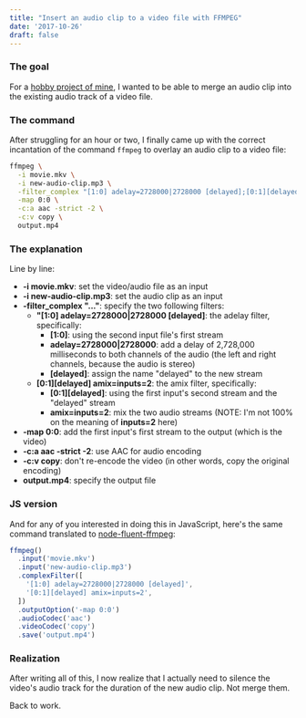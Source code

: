 ```yaml
---
title: "Insert an audio clip to a video file with FFMPEG"
date: '2017-10-26'
draft: false
---
```

### The goal

For a [hobby project of mine](https://github.com/azlyth/redub), I wanted to be able
to merge an audio clip into the existing audio track of a video file.

### The command

After struggling for an hour or two, I finally came up with the correct incantation of the command
`ffmpeg` to overlay an audio clip to a video file:

```bash
ffmpeg \
  -i movie.mkv \
  -i new-audio-clip.mp3 \
  -filter_complex "[1:0] adelay=2728000|2728000 [delayed];[0:1][delayed] amix=inputs=2" \
  -map 0:0 \
  -c:a aac -strict -2 \
  -c:v copy \
  output.mp4
```

### The explanation

Line by line:

- **-i movie.mkv**: set the video/audio file as an input
- **-i new-audio-clip.mp3**: set the audio clip as an input
- **-filter_complex "..."**: specify the two following filters:
  - **"[1:0] adelay=2728000|2728000 [delayed]**: the adelay filter, specifically:
     - **[1:0]**: using the second input file's first stream
     - **adelay=2728000|2728000**: add a delay of 2,728,000 milliseconds to both channels of the audio (the left and right channels, because the audio is stereo)
     - **[delayed]**: assign the name "delayed" to the new stream
  - **[0:1][delayed] amix=inputs=2**: the amix filter, specifically:
     - **[0:1][delayed]**: using the first input's second stream and the "delayed" stream
     - **amix=inputs=2**: mix the two audio streams (NOTE: I'm not 100% on the meaning of **inputs=2** here)
- **-map 0:0**: add the first input's first stream to the output (which is the video)
- **-c:a aac -strict -2**: use AAC for audio encoding
- **-c:v copy**: don't re-encode the video (in other words, copy the original encoding)
- **output.mp4**: specify the output file

### JS version

And for any of you interested in doing this in JavaScript, here's the same command translated to
[node-fluent-ffmpeg](https://github.com/fluent-ffmpeg/node-fluent-ffmpeg):

```js
ffmpeg()
  .input('movie.mkv')
  .input('new-audio-clip.mp3')
  .complexFilter([
    '[1:0] adelay=2728000|2728000 [delayed]',
    '[0:1][delayed] amix=inputs=2',
  ])
  .outputOption('-map 0:0')
  .audioCodec('aac')
  .videoCodec('copy')
  .save('output.mp4')
```
### Realization

After writing all of this, I now realize that I actually need to silence the video's audio track
for the duration of the new audio clip. Not merge them.

Back to work.